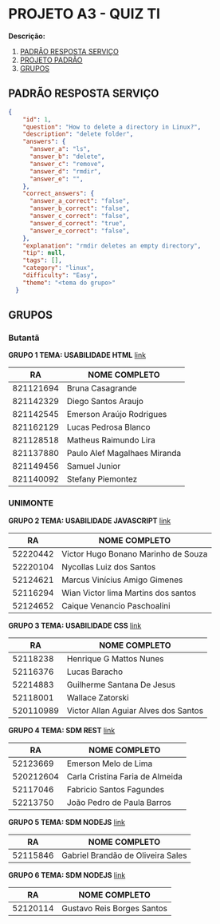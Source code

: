 # PROJETO A3 - QUIZ TI

**Descrição:**


1. [PADRÃO RESPOSTA SERVIÇO](#PADRÃO-RESPOSTA-SERVIÇO)
2. [PROJETO PADRÃO](https://github.com/TIQuizApi/projetoPadrao)
3. [GRUPOS](#GRUPOS)

## PADRÃO RESPOSTA SERVIÇO

~~~json
{
    "id": 1,
    "question": "How to delete a directory in Linux?",
    "description": "delete folder",
    "answers": {
      "answer_a": "ls",
      "answer_b": "delete",
      "answer_c": "remove",
      "answer_d": "rmdir",
      "answer_e": "",
    },
    "correct_answers": {
      "answer_a_correct": "false",
      "answer_b_correct": "false",
      "answer_c_correct": "false",
      "answer_d_correct": "true",
      "answer_e_correct": "false",
    },
    "explanation": "rmdir deletes an empty directory",
    "tip": null,
    "tags": [],
    "category": "linux",
    "difficulty": "Easy",
    "theme": "<tema do grupo>"
  }
~~~

## GRUPOS

### Butantã 

**GRUPO 1 TEMA: USABILIDADE HTML** [link](https://github.com/TIQuizApi/GROUP01)

| RA        | NOME COMPLETO                |
|-----------|------------------------------|
| 821121694 | Bruna Casagrande             |
| 821142329 | Diego Santos Araujo          |
| 821142545 | Emerson Araújo Rodrigues     |
| 821162129 | Lucas Pedrosa Blanco         |
| 821128518 | Matheus Raimundo Lira        |
| 821137880 | Paulo Alef Magalhaes Miranda |
| 821149456 | Samuel Junior                |
| 821140092 | Stefany Piemontez            |

### UNIMONTE

**GRUPO 2  TEMA: USABILIDADE JAVASCRIPT** [link](https://github.com/TIQuizApi/GROUP02)

| RA        | NOME COMPLETO                |
|-----------|------------------------------|
| 52220442 | Victor Hugo Bonano Marinho de Souza |
| 52220104 | Nycollas Luiz dos Santos |
| 52124621 | Marcus Vinícius Amigo Gimenes |
| 52116294 | Wian Victor lima Martins dos santos |
| 52124652 | Caique Venancio Paschoalini |


**GRUPO 3 TEMA: USABILIDADE CSS** [link](https://github.com/TIQuizApi/GROUP03)

| RA        | NOME COMPLETO                        |
|-----------|--------------------------------------|
| 52118238  | Henrique G Mattos Nunes              |
| 52116376  | Lucas Baracho                        |
| 52214883  | Guilherme Santana De Jesus           |
| 52118001  | Wallace Zatorski                     |
| 520110989 | Victor Allan Aguiar Alves dos Santos	 |

**GRUPO 4 TEMA: SDM REST** [link](https://github.com/TIQuizApi/GROUP04)

| RA        | NOME COMPLETO                        |
|-----------|--------------------------------------|
| 52123669 | Emerson Melo de Lima |
| 520212604 | Carla Cristina Faria de Almeida |
| 52117046 | Fabricio Santos Fagundes |
| 52213750 | João Pedro de Paula Barros |

**GRUPO 5 TEMA: SDM NODEJS** [link](https://github.com/TIQuizApi/GROUP05)

| RA        | NOME COMPLETO                        |
|-----------|--------------------------------------|
| 52115846  | Gabriel Brandão de Oliveira Sales |

**GRUPO 6 TEMA: SDM NODEJS** [link](https://github.com/TIQuizApi/GRUPO06) 

| RA        | NOME COMPLETO                        |
|-----------|--------------------------------------|
| 52120114 | Gustavo Reis Borges Santos |


